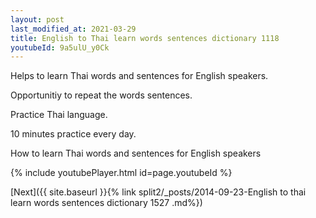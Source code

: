 ```yaml
---
layout: post
last_modified_at: 2021-03-29
title: English to Thai learn words sentences dictionary 1118 
youtubeId: 9a5ulU_y0Ck
---
```

 
 
Helps to learn Thai words and sentences for English speakers.

Opportunitiy to repeat the words sentences. 

Practice Thai language. 
 
10 minutes practice every day. 
 
How to learn Thai words and sentences for English speakers 
 
{% include youtubePlayer.html id=page.youtubeId %}
 
 
[Next]({{ site.baseurl }}{% link  split2/_posts/2014-09-23-English to thai learn words sentences dictionary 1527 .md%})
 
